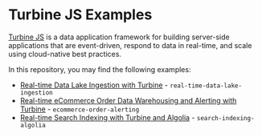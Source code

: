 # Turbine JS Examples

[Turbine JS](https://docs.meroxa.com/turbine/get-started) is a data application framework for building server-side applications that are event-driven, respond to data in real-time, and scale using cloud-native best practices.

In this repository, you may find the following examples:

- [Real-time Data Lake Ingestion with Turbine](https://docs.meroxa.com/guides/2022/04/20/real-time-data-lake-ingestion-with-turbine) - `real-time-data-lake-ingestion`
- [Real-time eCommerce Order Data Warehousing and Alerting with Turbine](https://docs.meroxa.com/guides/2022/04/20/real-time-ecommerce-order-data-warehousing-and-alerting-with-turbine) - `ecommerce-order-alerting`
- [Real-time Search Indexing with Turbine and Algolia](https://docs.meroxa.com/guides/2022/04/20/real-time-search-indexing-with-turbine-and-algolia) - `search-indexing-algolia`

